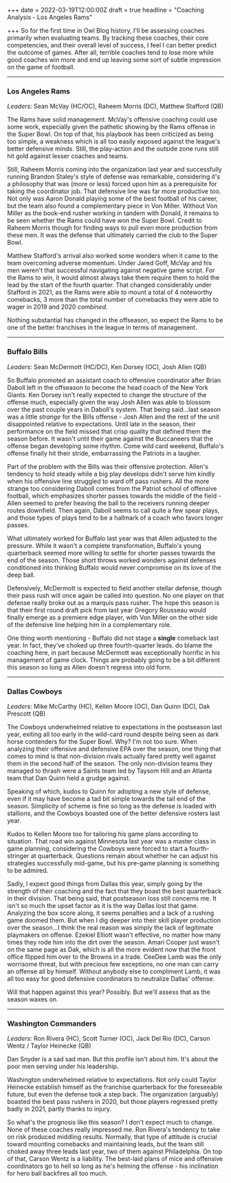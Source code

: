 +++
date = 2022-03-19T12:00:00Z
draft = true
headline = "Coaching Analysis - Los Angeles Rams"

+++
So for the first time in Owl Blog history, I'll be assessing coaches primarily when evaluating teams. By tracking these coaches, their core competencies, and their overall level of success, I feel I can better predict the outcome of games. After all, terrible coaches tend to lose more while good coaches win more and end up leaving some sort of subtle impression on the game of football.

***

### Los Angeles Rams

_Leaders:_ Sean McVay (HC/OC), Raheem Morris (DC), Matthew Stafford (QB)

The Rams have solid management. McVay's offensive coaching could use some work, especially given the pathetic showing by the Rams offense in the Super Bowl. On top of that, his playbook has been criticized as being too simple, a weakness which is all too easily exposed against the league's better defensive minds. Still, the play-action and the outside zone runs still hit gold against lesser coaches and teams.

Still, Raheem Morris coming into the organization last year and successfully running Brandon Staley's style of defense was remarkable, considering it's a philosophy that was (more or less) forced upon him as a prerequisite for taking the coordinator job. That defensive line was far more productive too. Not only was Aaron Donald playing some of the best football of his career, but the team also found a complementary piece in Von Miller. Without Von Miller as the book-end rusher working in tandem with Donald, it remains to be seen whether the Rams could have won the Super Bowl. Credit to Raheem Morris though for finding ways to pull even more production from these men. It was the defense that ultimately carried the club to the Super Bowl.

Matthew Stafford's arrival also worked some wonders when it came to the team overcoming adverse momentum. Under Jared Goff, McVay and his men weren't that successful navigating against negative game script. For the Rams to win, it would almost always take them require them to hold the lead by the start of the fourth quarter. That changed considerably under Stafford in 2021, as the Rams were able to mount a total of 4 noteworthy comebacks, 3 more than the total number of comebacks they were able to wager in 2019 and 2020 _combined_.

Nothing substantial has changed in the offseason, so expect the Rams to be one of the better franchises in the league in terms of management.

***

### Buffalo Bills

_Leaders:_ Sean McDermott (HC/DC), Ken Dorsey (OC), Josh Allen (QB)

So Buffalo promoted an assistant coach to offensive coordinator after Brian Daboll left in the offseason to become the head coach of the New York Giants. Ken Dorsey isn't really expected to change the structure of the offense much, especially given the way Josh Allen was able to blossom over the past couple years in Daboll's system. That being said...last season was a little _strange_ for the Bills offense - Josh Allen and the rest of the unit  disappointed relative to expectations. Until late in the season, their performance on the field missed that crisp quality that defined them the season before. It wasn't until their game against the Buccaneers that the offense began developing some rhythm. Come wild card weekend, Buffalo's offense finally hit their stride, embarrassing the Patriots in a laugher.

Part of the problem with the Bills was their offensive protection. Allen's tendency to hold steady while a big play develops didn't serve him kindly when his offensive line struggled to ward off pass rushers. All the more strange too considering Daboll comes from the Patriot school of offensive football, which emphasizes shorter passes towards the middle of the field - Allen seemed to prefer heaving the ball to the receivers running deeper routes downfield. Then again, Daboll seems to call quite a few spear plays, and those types of plays tend to be a hallmark of a coach who favors longer passes.

What ultimately worked for Buffalo last year was that Allen adjusted to the pressure. While it wasn't a complete transformation, Buffalo's young quarterback seemed more willing to settle for shorter passes towards the end of the season. Those short throws worked wonders against defenses conditioned into thinking Buffalo would never compromise on its love of the deep ball.

Defensively, McDermott is expected to field another stellar defense, though their pass rush will once again be called into question. No one player on that defense really broke out as a marquis pass rusher. The hope this season is that their first round draft pick from last year Gregory Rousseau would finally emerge as a premiere edge player, with Von Miller on the other side of the defensive line helping him in a complementary role.

One thing worth mentioning - Buffalo did not stage a **single** comeback last year. In fact, they've choked up three fourth-quarter leads. do blame the coaching here, in part because McDermott was exceptionally horrific in his management of game clock. Things are probably going to be a bit different this season so long as Allen doesn't regress into old form.

***

### Dallas Cowboys

_Leaders:_ Mike McCarthy (HC), Kellen Moore (OC), Dan Quinn (DC), Dak Prescott (QB)

The Cowboys underwhelmed relative to expectations in the postseason last year, exiting all too early in the wild-card round despite being seen as dark horse contenders for the Super Bowl. Why? I'm not too sure. When analyzing their offensive and defensive EPA over the season, one thing that comes to mind is that non-division rivals actually fared pretty well against them in the second half of the season. The only non-division teams they managed to thrash were a Saints team led by Taysom Hill and an Atlanta team that Dan Quinn held a grudge against. 

Speaking of which, kudos to Quinn for adopting a new style of defense, even if it may have become a tad bit simple towards the tail end of the season. Simplicity of scheme is fine so long as the defense is loaded with stallions, and the Cowboys boasted one of the better defensive rosters last year.

Kudos to Kellen Moore too for tailoring his game plans according to situation. That road win against Minnesota last year was a master class in game planning, considering the Cowboys were forced to start a fourth-stringer at quarterback. Questions remain about whether he can adjust his strategies successfully mid-game, but his pre-game planning is something to be admired.

Sadly, I expect good things from Dallas this year, simply going by the strength of their coaching and the fact that they boast the best quarterback in their division. That being said, that postseason loss still concerns me. It isn't so much the upset factor as it is the way Dallas lost that game. Analyzing the box score along, it seems penalties and a lack of a rushing game doomed them. But when I dig deeper into their skill player production over the season...I think the real reason was simply the lack of legitimate playmakers on offense. Ezekiel Elliott wasn't effective, no matter how many times they rode him into the dirt over the season. Amari Cooper just wasn't on the same page as Dak, which is all the more evident now that the front office flipped him over to the Browns in a trade. CeeDee Lamb was the only worrisome threat, but with precious few exceptions, no one man can carry an offense all by himself. Without anybody else to compliment Lamb, it was all too easy for good defensive coordinators to neutralize Dallas' offense.

Will that happen against this year? Possibly. But we'll assess that as the season waxes on.

***

### Washington Commanders

_Leaders:_ Ron Rivera (HC), Scott Turner (OC), Jack Del Rio (DC), Carson Wentz / Taylor Heinecke (QB)

Dan Snyder is a sad sad man. But this profile isn't about him. It's about the poor men serving under his leadership.

Washington underwhelmed relative to expectations. Not only could Taylor Heinecke establish himself as the franchise quarterback for the foreseeable future, but even the defense took a step back. The organization (arguably) boasted the best pass rushers in 2020, but those players regressed pretty badly in 2021, partly thanks to injury.

So what's the prognosis like this season? I don't expect much to change. None of these coaches really impressed me. Ron Rivera's tendency to take on risk produced middling results. Normally, that type of attitude is crucial toward mounting comebacks and maintaining leads, but the team still choked away three leads last year, two of them against Philadelphia. On top of that, Carson Wentz is a liability. The best-laid plans of mice and offensive coordinators go to hell so long as he's helming the offense - his inclination for hero ball backfires all too much. 